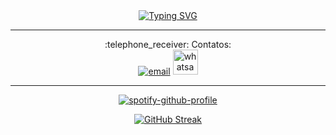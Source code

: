 
<div align="center" >
  <a href="https://git.io/typing-svg"><img src="https://readme-typing-svg.herokuapp.com?font=Fira+Code&pause=1000&color=55dd55&background=454545&center=true&vCenter=true&width=435&lines=Seja+bem+vindo+ao+meu+perfil!+++++++++++++" alt="Typing SVG" /></a>  
</div>

<hr />

 
<div align="center">
  :telephone_receiver: Contatos:
  <br>
  <a href="mailto:leorogelio1202@gmail.com"><img src="https://img.icons8.com/color/32/000000/gmail.png" alt="email"/></a>
  <a href="https://api.whatsapp.com/send?phone=5512997849493&text="><img src="https://upload.wikimedia.org/wikipedia/commons/5/5e/WhatsApp_icon.png" alt="whatsapp" style="width: 40px;"/></a>
</div>
<hr />

<div align="center">

[![spotify-github-profile](https://spotify-github-profile.vercel.app/api/view?uid=31wignxgp6yr4zc7ytcyj6gukn7e&cover_image=true&theme=default&show_offline=false&background_color=3f3f40&interchange=false&bar_color=46c32c)](https://github.com/kittinan/spotify-github-profile)

[![GitHub Streak](http://github-readme-streak-stats.herokuapp.com?user=LeoRogelioSilva&theme=dark&date_format=j%20M%5B%20Y%5D)](https://git.io/streak-stats)

</div>
